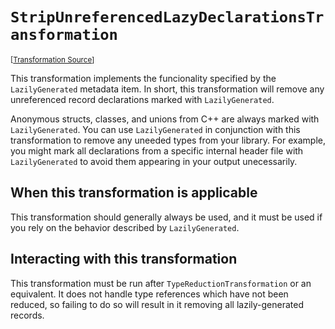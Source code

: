 `StripUnreferencedLazyDeclarationsTransformation`
===================================================================================================

<small>\[[Transformation Source](../../Biohazrd.Transformation/Common/StripUnreferencedLazyDeclarationsTransformation.cs)\]</small>

This transformation implements the funcionality specified by the `LazilyGenerated` metadata item. In short, this transformation will remove any unreferenced record declarations marked with `LazilyGenerated`.

Anonymous structs, classes, and unions from C++ are always marked with `LazilyGenerated`. You can use `LazilyGenerated` in conjunction with this transformation to remove any uneeded types from your library. For example, you might mark all declarations from a specific internal header file with `LazilyGenerated` to avoid them appearing in your output unecessarily.

## When this transformation is applicable

This transformation should generally always be used, and it must be used if you rely on the behavior described by `LazilyGenerated`.

## Interacting with this transformation

This transformation must be run after `TypeReductionTransformation` or an equivalent. It does not handle type references which have not been reduced, so failing to do so will result in it removing all lazily-generated records.
